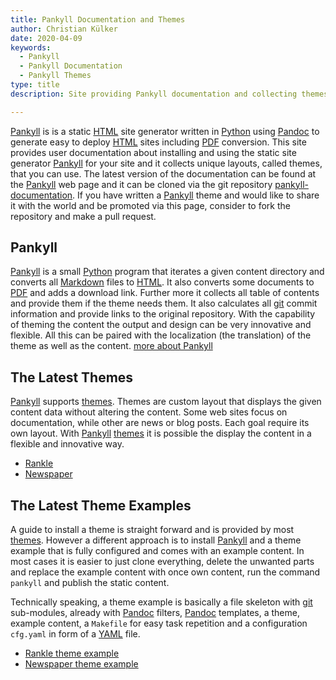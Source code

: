 ```yaml
---
title: Pankyll Documentation and Themes
author: Christian Külker
date: 2020-04-09
keywords:
  - Pankyll
  - Pankyll Documentation
  - Pankyll Themes
type: title
description: Site providing Pankyll documentation and collecting themes

---
```


[Pankyll] is is a static [HTML] site generator written in [Python] using
[Pandoc] to generate easy to deploy [HTML] sites including [PDF] conversion.
This site provides user documentation about installing and using the static
site generator [Pankyll] for your site and it collects unique layouts, called
themes, that you can use. The latest version of the documentation can be found
at the [Pankyll] web page and it can be cloned via the git repository
[pankyll-documentation]. If you have written a [Pankyll] theme and would like
to share it with the world and be promoted via this page, consider to fork the
repository and make a pull request.

## Pankyll

[Pankyll] is a small [Python] program that iterates a given content directory
and converts all [Markdown] files to [HTML]. It also converts some documents to
[PDF] and adds a download link. Further more it collects all table of contents
and provide them if the theme needs them. It also calculates all [git] commit
information and provide links to the original repository. With the capability
of theming the content the output and design can be very innovative and
flexible. All this can be paired with the localization (the translation) of the
theme as well as the content. [more about Pankyll]

## The Latest Themes

[Pankyll] supports [themes]. Themes are custom layout that displays the
given content data without altering the content. Some web sites focus on
documentation, while other are news or blog posts. Each goal require its
own layout. With [Pankyll] [themes] it is possible the display the content
in a flexible and innovative way.

* [Rankle]
* [Newspaper]

## The Latest Theme Examples

A guide to install a theme is straight forward and is provided by most
[themes].  However a different approach is to install [Pankyll] and a theme
example that is fully configured and comes with an example content. In most
cases it is easier to just clone everything, delete the unwanted parts and
replace the example content with once own content, run the command `pankyll`
and publish the static content.

Technically speaking, a theme example is basically a file skeleton with [git]
sub-modules, already with [Pandoc] filters, [Pandoc] templates, a theme,
example content, a `Makefile` for easy task repetition and a configuration
`cfg.yaml` in form of a [YAML] file.

* [Rankle theme example]
* [Newspaper theme example]

[features]: /en_US/Pankyll/pankyll-features.html
[git]: https://git-scm.com/
[HTML]: https://en.wikipedia.org/wiki/HTML
[Markdown]: https://en.wikipedia.org/wiki/Markdown
[more about Pankyll]: /en_US/Pankyll/
[Newspaper]: /en_US/Pankyll-Themes/pankyll-theme-newspaper.html
[Newspaper theme example]: https://github.com/ckuelker/pankyll-theme-newspaper-example
[Pandoc]: https://pandoc.org/
[Pankyll]: https://www.pankyll.org/
[pankyll-documentation]: https://github.com/ckuelker/pankyll-documentation
[Pankyll repository]: https://github.com/ckuelker/pankyll
[PDF]: https://en.wikipedia.org/wiki/PDF
[Python]:  https://www.python.org/
[Rankle theme example]: /en_US/Pankyll-Theme-Example/pankyll-theme-rankle-example.html
[Rankle]: /en_US/Pankyll-Themes/pankyll-theme-rankle.html
[themes]: /en_US/Pankyll-Themes/
[Themes]: /en_US/Pankyll-Themes/
[URL]: https://en.wikipedia.org/wiki/URL/
[YAML]: https://yaml.org/

